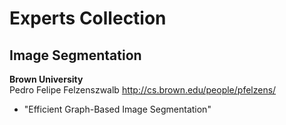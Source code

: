# Experts Collection 
## Image Segmentation  
**Brown University**  
Pedro Felipe Felzenszwalb http://cs.brown.edu/people/pfelzens/  
- "Efficient Graph-Based Image Segmentation"



